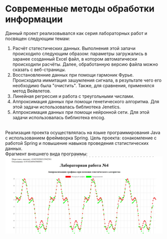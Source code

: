 # Современные методы обработки информации
Данный проект реализовывался как серия лабораторных работ и посвящен следующим темам:
1) Расчёт статестических данных. Выполнения этой запачи происходило следующим образом: параметры загружались в заранее созданный Excel файл, в котором автоматически происходили расчёты. Далее, обработанную версию файла можно сказать с веб-страницы.
2) Восстановленние данных при помощи гармоник Фурье. Происходила иммитация зашумления сигнала, в результате чего его необходимо была "очистить". Также, для сравнения, применялся метод Вейвлетов.
3) Линейная регрессия и работа с треугольными числами. 
4) Аппроксимация данных при помощи генетического алгоритма. Для этой задачи использовалась библиотека Jenetics.
5) Аппроксимация данных при помощи нейронной сети. Для этой задачи использовалась библиотека encog.
<br/>
Реализация проекта осуществлялась на языке программирования Java с использованием фреймворка Spring. Цель проекта: ознакомление с работой Spring и повышение навыков проведения статистических данных.<br/>
Фрагмент внешнего вида программы:

<img src="https://raw.githubusercontent.com/okis-okis/ModernMethodOfInformationProcessing/main/chart.JPG" alt="Фрагмент веб-приложения"/>
